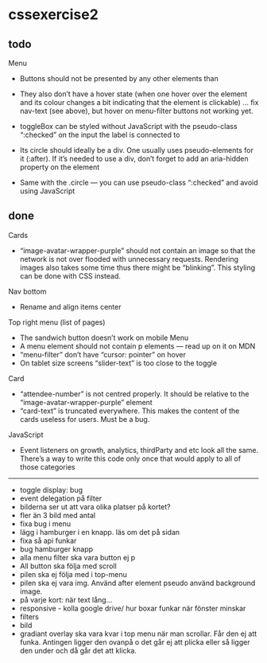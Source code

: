 # cssexercise2

## todo

Menu

- Buttons should not be presented by any other elements than
- They also don’t have a hover state (when one hover over the element and its colour changes a bit indicating that the element is clickable)
  ... fix nav-text (see above), but hover on menu-filter buttons not working yet.

- toggleBox can be styled without JavaScript with the pseudo-class “:checked” on the input the label is connected to
- Its circle should ideally be a div. One usually uses pseudo-elements for it (:after).
  If it’s needed to use a div, don’t forget to add an aria-hidden property on the element
- Same with the .circle — you can use pseudo-class “:checked” and avoid using JavaScript

## done

Cards

- “image-avatar-wrapper-purple” should not contain an image so that the network is not over flooded with unnecessary requests. Rendering images also takes some time thus there might be “blinking”. This styling can be done with CSS instead.

Nav bottom

- Rename and align items center

Top right menu (list of pages)

- The sandwich button doesn’t work on mobile
  Menu
- A menu element should not contain p elements — read up on it on MDN
- “menu-filter” don’t have “cursor: pointer” on hover
- On tablet size screens “slider-text” is too close to the toggle

Card

- “attendee-number” is not centred properly. It should be relative to the “image-avatar-wrapper-purple” element
- “card-text” is truncated everywhere. This makes the content of the cards useless for users. Must be a bug.

JavaScript

- Event listeners on growth, analytics, thirdParty and etc look all the same. There’s a way to write this code only once that would apply to all of those categories

---

- toggle display: bug
- event delegation på filter
- bilderna ser ut att vara olika platser på kortet?
- fler än 3 bild med antal
- fixa bug i menu
- lägg i hamburger i en knapp. läs om det på sidan
- fixa så api funkar
- bug hamburger knapp
- alla menu filter ska vara button ej p
- All button ska följa med scroll
- pilen ska ej följa med i top-menu
- pilen ska ej vara img. Använd after element pseudo använd background image.
- på varje kort: när text lång...
- responsive - kolla google drive/ hur boxar funkar när fönster minskar
- filters
- bild
- gradiant overlay ska vara kvar i top menu när man scrollar. Får den ej att funka. Antingen ligger den ovanpå o det går ej att plicka eller så ligger den under och då går det att klicka.
